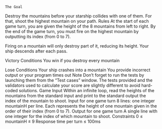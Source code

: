  	The Goal
Destroy the mountains before your starship collides with one of them. For that, shoot the highest mountain on your path.
 	Rules
At the start of each game turn, you are given the height of the 8 mountains from left to right.
By the end of the game turn, you must fire on the highest mountain by outputting its index (from 0 to 7).

Firing on a mountain will only destroy part of it, reducing its height. Your ship descends after each pass.  
 
Victory Conditions
You win if you destroy every mountain
 
Lose Conditions
Your ship crashes into a mountain
You provide incorrect output or your program times out
 	Note
Don’t forget to run the tests by launching them from the “Test cases” window. The tests provided and the validators used to calculate your score are slightly different to avoid hard-coded solutions.
 	Game Input
Within an infinite loop, read the heights of the mountains from the standard input and print to the standard output the index of the mountain to shoot.
Input for one game turn
8 lines: one integer mountainH per line. Each represents the height of one mountain given in the order of their index (from 0 to 7).
Output for one game turn
A single line with one integer for the index of which mountain to shoot.
Constraints
0 ≤ mountainH ≤ 9
Response time per turn ≤ 100ms